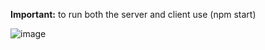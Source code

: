 **Important:** to run both the server and client use (npm start)

![image](https://github.com/Alyaqdhans/ReactChat/assets/58079015/1a415460-ad52-4777-835a-e0c0b77e3e53)
